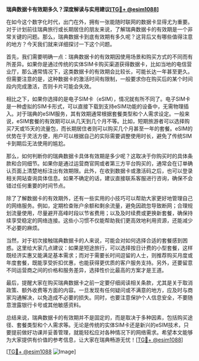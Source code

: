 **瑞典数据卡有效期多久？深度解读与实用建议[[TG💪+ @esim1088](https://t.me/s/esim1088)]**

在如今这个数字化时代，出门在外，拥有一张能随时联网的数据卡显得尤为重要。对于计划前往瑞典旅行或长期居住的朋友来说，了解瑞典数据卡的有效期是一个非常关键的问题。那么，瑞典数据卡到底有效期有多久呢？这背后又有哪些值得注意的地方？今天我们就来详细探讨一下这个问题。

首先，我们需要明确一点：瑞典数据卡的有效期因使用场景和购买方式的不同而有所差异。如果你是通过传统的实体SIM卡购买渠道获得数据卡，比如当地的电信营业厅，那么通常情况下，这类数据卡的有效期会比较长，可能长达一年甚至更久。但需要注意的是，这种数据卡的激活时间有限制，一般要求你在购买后的某个时间段内完成激活，否则卡片可能会失效。

相比之下，如果你选择的是电子SIM卡（eSIM），情况就有所不同了。电子SIM卡是一种虚拟的SIM卡形式，可以直接下载到支持eSIM功能的设备中，无需物理插入。对于瑞典的eSIM服务，其有效期通常根据套餐类型和个人需求设定。一般来说，eSIM套餐的有效期可以从几天到几个月不等。比如，短期旅游者可以选择购买7天或15天的流量包，而长期居住者则可以购买几个月甚至一年的套餐。eSIM的优势在于灵活方便，用户可以根据自己的实际需要调整使用时长，避免了传统SIM卡到期后无法使用的尴尬。

那么，如何判断你的瑞典数据卡具体有效期是多少呢？这取决于你购买时的具体条款和合同细节。如果你是通过运营商官网或者第三方平台购买的，通常会在订单确认页面上清楚地标注出有效期限。此外，在收到数据卡或激活码之后，也可以登录相关网站查询具体信息。如果不确定的话，建议直接联系客服进行咨询，确保不会错过任何重要的时间节点。

除了了解数据卡的有效期外，还有一些实用的小技巧可以帮助大家更好地管理自己的网络服务。例如，定期检查账户余额和剩余流量，避免因疏忽导致断网；合理规划流量使用，尽量避开高峰时段以节省费用；以及及时续费或更换新套餐，确保持续享受稳定的网络连接。这些小习惯不仅能帮助我们更高效地利用资源，还能减少不必要的麻烦。

当然，对于初次接触瑞典数据卡的人来说，可能会对如何选择合适的套餐感到困惑。这里给大家几点建议：如果是短途旅行，可以选择按日计费的小型套餐，这样既经济实惠又能满足基本需求；而对于需要长时间逗留的人士，则推荐购买月度或年度套餐，既能享受折扣优惠，也能获得更优质的客户服务支持。另外，还要留意不同运营商之间的价格和服务差异，选择性价比最高的方案才是王道。

最后，提醒大家在购买瑞典数据卡之前一定要仔细阅读相关条款，尤其是关于取消政策、额外收费等方面的内容。一旦发现有任何疑问或不满意的地方，应及时与商家沟通解决，以免造成不必要的损失。同时，也要注意保护个人信息安全，不要随意泄露银行卡号或其他敏感资料。

总结来说，瑞典数据卡的有效期并不是固定的，而是取决于多种因素，包括购买途径、套餐类型和个人需求等。无论是传统的实体SIM卡还是新兴的eSIM技术，只要提前做好功课并妥善管理，就能轻松应对各种情况下的网络需求。希望本文能够为大家提供有价值的参考信息，让大家在瑞典畅游无忧！[[TG💪+ @esim1088](https://t.me/s/esim1088)]

[[TG💪+ @esim1088](https://t.me/s/esim1088) ![Image](https://i.postimg.cc/4NQfJmqS/Snipaste-2025-05-13-00-14-12.png)]